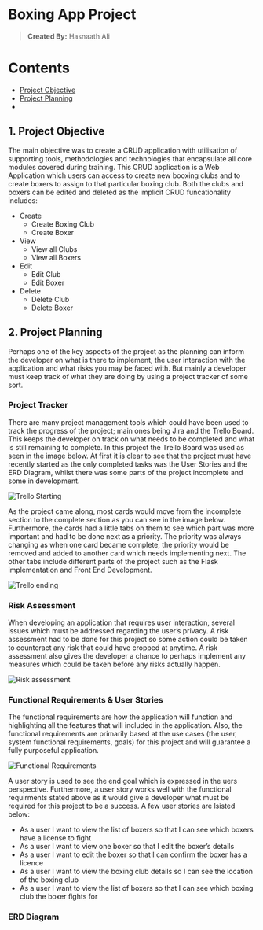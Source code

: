 # Boxing App Project
> **Created By:** Hasnaath Ali

# Contents
* [ Project Objective ](#obj)
* [ Project Planning ](#plans)
* 


<a name="obj"></a>
## 1. Project Objective
The main objective was to create a CRUD application with utilisation of supporting tools,
methodologies and technologies that encapsulate all core modules covered during training.
This CRUD application is a Web Application which users can access to create new booxing 
clubs and to create boxers to assign to that particular boxing club. Both the clubs 
and boxers can be edited and deleted as the implicit CRUD funcationality includes:
* Create
  - Create Boxing Club
  - Create Boxer
* View
  - View all Clubs
  - View all Boxers
* Edit
  - Edit Club
  - Edit Boxer
* Delete
  - Delete Club
  - Delete Boxer


<a name="plans"></a>
## 2. Project Planning
Perhaps one of the key aspects of the project as the planning can inform the developer on 
what is there to implement, the user interaction with the application and what risks you may 
be faced with. But mainly a developer must keep track of what they are doing by using a 
project tracker of some sort.

### Project Tracker ###
There are many project management tools which could have been used to track the progress of 
the project; main ones being Jira and the Trello Board. This keeps the developer on track on
what needs to be completed and what is still remaining to complete. In this project the Trello
Board was used as seen in the image below.
At first it is clear to see that the project must have recently started as the only completed
tasks was the User Stories and the ERD Diagram, whilst there was some parts of the project incomplete
and some in development.

![Trello Starting](https://user-images.githubusercontent.com/101266487/162585058-c3a0d40e-779b-4ad8-a1b8-36366821c517.JPG)

As the project came along, most cards would move from the incomplete section to the complete 
section as you can see in the image below. Furthermore, the cards had a little tabs on them to 
see which part was more important and had to be done next as a priority. The priority was always 
changing as when one card became complete, the priority would be removed and added to another
card which needs implementing next. The other tabs include different parts of the project such 
as the Flask implementation and Front End Development.  

![Trello ending](https://user-images.githubusercontent.com/101266487/162585605-2d1d1738-fb4c-4225-ade4-65719638f77a.JPG)


### Risk Assessment ###
When developing an application that requires user interaction, several issues which must be
addressed regarding the user’s privacy. A risk assessment had to be done for this project so 
some action could be taken to counteract any risk that could have cropped at anytime. A risk 
assessment also gives the developer a chance to perhaps implement any measures which could be taken 
before any risks actually happen. 

![Risk assessment](https://user-images.githubusercontent.com/101266487/162586275-08f76a48-6d44-4bb8-be71-ed8d10db2ec0.JPG)


### Functional Requirements & User Stories ###
The functional requirements are how the application will function and highlighting all the 
features that will included in the application. Also, the functional requirements are primarily 
based at the use cases (the user, system functional requirements, goals) for this project and will 
guarantee a fully purposeful application.

![Functional Requirements](https://user-images.githubusercontent.com/101266487/162586823-75b3b98c-d6a1-45f8-8836-11cc63df8fcd.JPG)

A user story is used to see the end goal which is expressed in the uers perspective. Furthermore, a user
story works well with the functional requirments stated above as it would give a developer what
must be required for this project to be a success. A few user stories are lsisted below:
-	As a user I want to view the list of boxers so that I can see which boxers have a license to fight
-	As a user I want to view one boxer so that I edit the boxer’s details
-	As a user I want to edit the boxer so that I can confirm the boxer has a licence
-	As a user I want to view the boxing club details so I can see the location of the boxing club
-	As a user I want to view the list of boxers so that I can see which boxing club the boxer fights for


### ERD Diagram ###

